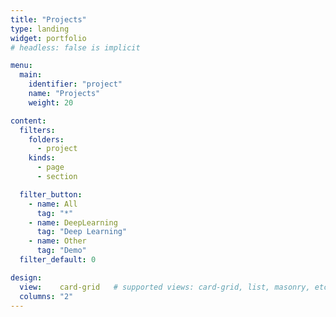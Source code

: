 ```yaml
---
title: "Projects"
type: landing
widget: portfolio
# headless: false is implicit

menu:
  main:
    identifier: "project"
    name: "Projects"
    weight: 20

content:
  filters:
    folders:
      - project
    kinds:
      - page
      - section

  filter_button:
    - name: All
      tag: "*"
    - name: DeepLearning
      tag: "Deep Learning"
    - name: Other
      tag: "Demo"
  filter_default: 0

design:
  view:    card-grid   # supported views: card-grid, list, masonry, etc.
  columns: "2"
---
```

